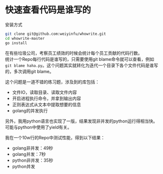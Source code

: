# 快速查看代码是谁写的

安装方式
```sh
git clone git@github.com:weiyinfu/whowrite.git
cd whowrite-master
go install
```

在有些垃圾公司，考察员工绩效的时候会统计每个员工贡献的代码行数。  
统计一个Repo每行代码是谁写的，只需要使用git blame命令就可以查看，例如`git blame haha.py`。这个问题其实就转化为迭代一个目录下各个文件代码是谁写的，多次调用git blame。  

这个问题是一道不错的练习题，涉及到的库包括：
* 文件IO，读取目录、读取文件内容
* 开启进程执行命令，并拿到输出内容
* 正则表达式从文本中提取想要的信息
* golang的并发执行

另外，我用python语言也实现了一版，结果发现非并发的python运行得相当快。可能与python中使用了yield有关。

我在一个10w行的Repo中测试性能，得到以下结果：
* golang非并发：49秒
* golang并发：7秒
* python非并发：35秒
* python并发
